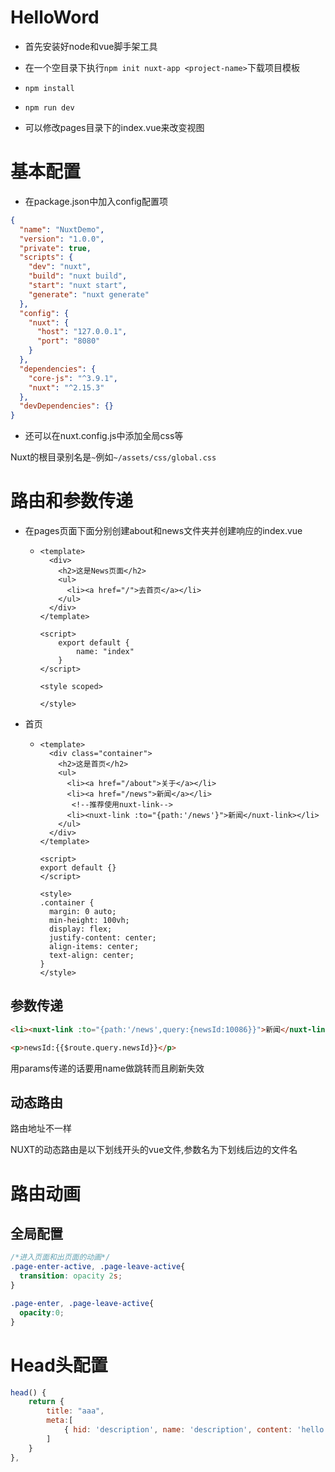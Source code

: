 # HelloWord

+ 首先安装好node和vue脚手架工具
+ 在一个空目录下执行`npm init nuxt-app <project-name>`下载项目模板

+ `npm install`
+ `npm run dev`
+ 可以修改pages目录下的index.vue来改变视图

# 基本配置

+ 在package.json中加入config配置项

```json
{
  "name": "NuxtDemo",
  "version": "1.0.0",
  "private": true,
  "scripts": {
    "dev": "nuxt",
    "build": "nuxt build",
    "start": "nuxt start",
    "generate": "nuxt generate"
  },
  "config": {
    "nuxt": {
      "host": "127.0.0.1",   
      "port": "8080"
    }
  },
  "dependencies": {
    "core-js": "^3.9.1",
    "nuxt": "^2.15.3"
  },
  "devDependencies": {}
}
```

+ 还可以在nuxt.config.js中添加全局css等

Nuxt的根目录别名是`~`例如`~/assets/css/global.css`

# 路由和参数传递

+ 在pages页面下面分别创建about和news文件夹并创建响应的index.vue

  + ```vue
    <template>
      <div>
        <h2>这是News页面</h2>
        <ul>
          <li><a href="/">去首页</a></li>
        </ul>
      </div>
    </template>
    
    <script>
        export default {
            name: "index"
        }
    </script>
    
    <style scoped>
    
    </style>
    
    ```

+ 首页

  + ```vue
    <template>
      <div class="container">
        <h2>这是首页</h2>
        <ul>
          <li><a href="/about">关于</a></li>
          <li><a href="/news">新闻</a></li>
           <!--推荐使用nuxt-link-->
          <li><nuxt-link :to="{path:'/news'}">新闻</nuxt-link></li>
        </ul>
      </div>
    </template>
    
    <script>
    export default {}
    </script>
    
    <style>
    .container {
      margin: 0 auto;
      min-height: 100vh;
      display: flex;
      justify-content: center;
      align-items: center;
      text-align: center;
    }
    </style>
    
    ```

## 参数传递

```html
<li><nuxt-link :to="{path:'/news',query:{newsId:10086}}">新闻</nuxt-link></li>
```

```html
<p>newsId:{{$route.query.newsId}}</p>
```

用params传递的话要用name做跳转而且刷新失效

## 动态路由

路由地址不一样

NUXT的动态路由是以下划线开头的vue文件,参数名为下划线后边的文件名

# 路由动画

## 全局配置

```css
/*进入页面和出页面的动画*/
.page-enter-active, .page-leave-active{
  transition: opacity 2s;
}

.page-enter, .page-leave-active{
  opacity:0;
}
```



# Head头配置

```javascript
head() {
    return {
        title: "aaa",
        meta:[
            { hid: 'description', name: 'description', content: 'hello nuxt' }
        ]
    }
},
```





















